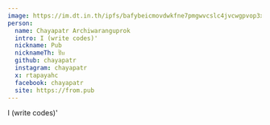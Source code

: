 ```yaml
---
image: https://im.dt.in.th/ipfs/bafybeicmovdwkfne7pmgwvcslc4jvcwgpvop3xbzcvtxbifrm6c6z744xa/ChayapatrArchiwaranguprok.webp
person:
  name: Chayapatr Archiwaranguprok
  intro: I (write codes)'
  nickname: Pub
  nicknameTh: ปั๊บ
  github: chayapatr
  instagram: chayapatr
  x: rtapayahc
  facebook: chayapatr
  site: https://from.pub
---
```


I (write codes)'